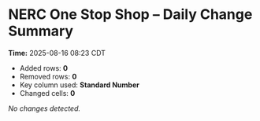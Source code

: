 # NERC One Stop Shop – Daily Change Summary
**Time:** 2025-08-16 08:23 CDT

- Added rows: **0**
- Removed rows: **0**
- Key column used: **Standard Number**
- Changed cells: **0**

_No changes detected._